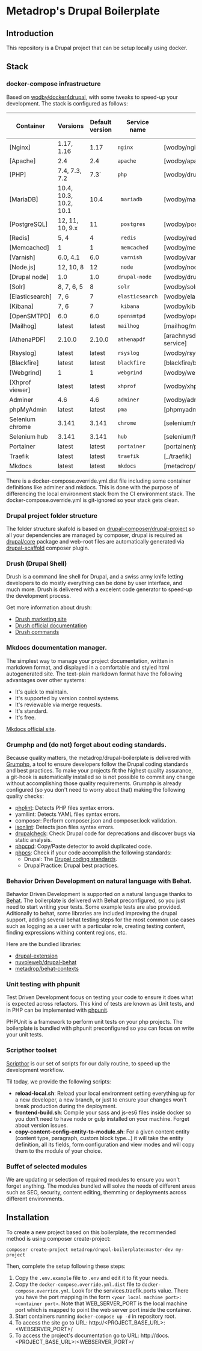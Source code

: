 # Metadrop's Drupal Boilerplate

## Introduction
This repository is a Drupal project that can be setup locally using docker.

## Stack
### docker-compose infrastructure
Based on [wodby/docker4drupal](https://github.com/wodby/docker4drupal), with some tweaks to speed-up your development.
The stack is configured as follows:

| Container       | Versions               | Default version | Service name    | Image                              | Enabled by default |
| --------------  | ---------------------- | --------------- | --------------- | ---------------------------------- | ------------------ |
| [Nginx]         | 1.17, 1.16             | 1.17            | `nginx`         | [wodby/nginx]                      | ✓                  |
| [Apache]        | 2.4                    | 2.4             | `apache`        | [wodby/apache]                     |                    |
| [PHP]           | 7.4, 7.3, 7.2          | 7.3`            | `php`           | [wodby/drupal-php]                 | ✓                  |
| [MariaDB]       | 10.4, 10.3, 10.2, 10.1 | 10.4            |` mariadb`       | [wodby/mariadb]                    | ✓                  |
| [PostgreSQL]    | 12, 11, 10, 9.x        | 11              |` postgres`      | [wodby/postgres]                   |                    |
| [Redis]         | 5, 4                   | 4               |` redis`         | [wodby/redis]                      |                    |
| [Memcached]     | 1                      | 1               |` memcached`     | [wodby/memcached]                  |                    |
| [Varnish]       | 6.0, 4.1               | 6.0             |` varnish`       | [wodby/varnish]                    |                    |
| [Node.js]       | 12, 10, 8              | 12              |` node`          | [wodby/node]                       | ✓                  |
| [Drupal node]   | 1.0                    | 1.0             | `drupal-node`   | [wodby/drupal-node]                |                    |
| [Solr]          | 8, 7, 6, 5             | 8               | `solr`          | [wodby/solr]                       |                    |
| [Elasticsearch] | 7, 6                   | 7               | `elasticsearch` | [wodby/elasticsearch]              |                    |
| [Kibana]        | 7, 6                   | 7               |` kibana`        | [wodby/kibana]                     |                    |
| [OpenSMTPD]     | 6.0                    | 6.0             | `opensmtpd`     | [wodby/opensmtpd]                  |                    |
| [Mailhog]       | latest                 | latest          | `mailhog`       | [mailhog/mailhog]                  | ✓                  |
| [AthenaPDF]     | 2.10.0                 | 2.10.0          | `athenapdf`     | [arachnysdocker/athenapdf-service] |                    |
| [Rsyslog]       | latest                 | latest          | `rsyslog`       | [wodby/rsyslog]                    |                    |
| [Blackfire]     | latest                 | latest          | `blackfire`     | [blackfire/blackfire]              |                    |
| [Webgrind]      | 1                      | 1               | `webgrind`      | [wodby/webgrind]                   |                    |
| [Xhprof viewer] | latest                 | latest          | `xhprof`        | [wodby/xhprof]                     |                    |
| Adminer         | 4.6                    | 4.6             | `adminer`       | [wodby/adminer]                    | ✓                  |
| phpMyAdmin      | latest                 | latest          | `pma`           | [phpmyadmin/phpmyadmin]            |                    |
| Selenium chrome | 3.141                  | 3.141           | `chrome`        | [selenium/node-chrome]             | ✓                  |
| Selenium hub    | 3.141                  | 3.141           | `hub   `        | [selenium/hub]                     | ✓                  |
| Portainer       | latest                 | latest          | `portainer`     | [portainer/portainer]              | ✓                  |
| Traefik         | latest                 | latest          | `traefik`       | [_/traefik]                        | ✓                  |
| Mkdocs          | latest                 | latest          | `mkdocs`        | [metadrop/docker-mkdocs]           | ✓                  |

There is a docker-compose.override.yml.dist file including some container definitions like adminer and mkdocs.
This is done with the purpose of differencing the local environment stack from the CI environment stack.
The docker-compose.override.yml is git-ignored so your stack gets clean.


### Drupal project folder structure
The folder structure skafold is based on [drupal-composer/drupal-project](https://github.com/drupal-composer/drupal-project) 
so all your dependencies are managed by composer, drupal is required as [drupal/core](https://github.com/drupal/core) package 
and web-root files are automatically generated via [drupal-scaffold](https://github.com/drupal-composer/drupal-scaffold) composer plugin.

### Drush (Drupal Shell)
Drush is a command line shell for Drupal, and a swiss army knife letting developers
to do mostly everything can be done by user interface, and much more. Drush is delivered
with a excelent code generator to speed-up the development process.

Get more information about drush:
- [Drush marketing site](https://drush.org)
- [Drush official documentation](https://docs.drush.org/en/master/)
- [Drush commands](https://drushcommands.com/drush-9x/)

### Mkdocs documentation manager.
The simplest way to manage your project documentation, written in markdown format, and displayed in a comfortable and 
styled html autogenerated site.
The text-plain markdown format have the following advantages over other systems:
- It's quick to maintain.
- It's supported by version control systems.
- It's reviewable via merge requests.
- It's standard.
- It's free.

[Mkdocs official site](https://www.mkdocs.org/).
    
### Grumphp and (do not) forget about coding standards.
Because quality matters, the metadrop/drupal-boilerplate is delivered with [Grumphp](https://github.com/phpro/grumphp), 
a tool to ensure developers follow the Drupal coding standards and best practices.
To make your projects fit the highest quality assurance, a git-hook is automatically installed so is not possible to 
commit any change without accomplishing those quality requirements.
Grumphp is already configured (so you don't need to worry about that) making the following quality checks:
- [phplint](https://github.com/overtrue/phplint): Detects PHP files syntax errors.
- yamllint: Detects YAML files syntax errors.
- composer: Perform composer.json and composer.lock validation.
- [jsonlint](https://github.com/Seldaek/jsonlint): Detects json files syntax errors.
- [drupalcheck](https://github.com/mglaman/drupal-check): Check Drupal code for deprecations and discover bugs via static analysis. 
- [phpcpd](https://github.com/sebastianbergmann/phpcpd): Copy/Paste detector to avoid duplicated code. 
- [phpcs](https://github.com/squizlabs/PHP_CodeSniffer): Check if your code accomplish the following standards:
    - Drupal: The [Drupal coding standards](https://www.drupal.org/docs/develop/standards/coding-standards).
    - DrupalPractice: Drupal best practices.

### Behavior Driven Development on natural language with Behat.
Behavior Driven Development is supported on a natural language thanks to [Behat](https://docs.behat.org/en/latest/).
The boilerplate is delivered with Behat preconfigured, so you just need to start writing your tests. Some example tests 
are also provided. Aditionally to behat, some libraries are included improving the drupal support, adding several behat
testing steps for the most common use cases such as logging as a user with a particular role, creating testing content, finding
expressions withing content regions, etc.

Here are the bundled libraries:
- [drupal-extension](https://www.drupal.org/project/drupalextension)
- [nuvoleweb/drupal-behat](https://github.com/nuvoleweb/drupal-behat)
- [metadrop/behat-contexts](https://github.com/metadrop/behat-contexts)

### Unit testing with phpunit
Test Driven Development focus on testing your code to ensure it does what is expected across refactors. This kind of 
tests are known as Unit tests, and in PHP can be implemented with [phpunit](https://phpunit.de/).

PHPUnit is a framework to perform unit tests on your php projects. The boilerplate is bundled with phpunit preconfigured 
so you can focus on write your unit tests. 

### Scripthor toolset
[Scripthor](https://github.com/Metadrop/scripthor) is our set of scripts for our daily routine, to speed up the 
development workflow.

Til today, we provide the following scripts: 
- **reload-local.sh**: Reload your local environment setting everything up for a new developer, a new branch, or just
 to ensure your changes won't break production during the deployment.
- **frontend-build.sh**: Compile your sass and js-es6 files inside docker so you don't need to have node or gulp
 installed on your machine. Forget about version issues.
- **copy-content-config-entity-to-module.sh**: For a given content entity (content type, paragraph, custom block type...)
it will take the entity definition, all its fields, form configuration and view modes and will copy them to the module of 
your choice.

### Buffet of selected modules
We are updating or selection of required modules to ensure you won't forget anything. The modules bundled will solve 
the needs of different areas such as SEO, security, content editing, themming or deployments across different environments.

## Installation

To create a new project based on this boilerplate, the recommended method is using composer create-project:

```
composer create-project metadrop/drupal-boilerplate:master-dev my-project
```

Then, complete the setup following these steps:

1. Copy the `.env.example` file to `.env` and edit it to fit your needs.
2. Copy the `docker-compose.override.yml.dist` file to `docker-compose.override.yml`. Look for the 
services.traefik.ports value. There you have the port mapping in the form `<your local machine port>:<container port>`.
Note that WEB_SERVER_PORT is the local machine port which is mapped to point the web server port inside the container.
3. Start containers running `docker-compose up -d` in repository root.
4. To access the site go to URL: http://\<PROJECT_BASE_URL\>:\<WEBSERVER_PORT\>/
5. To access the project's documentation go to URL: http://docs.\<PROJECT_BASE_URL\>:\<WEBSERVER_PORT\>/
